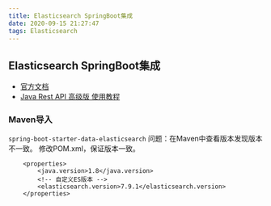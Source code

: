 ```yaml
---
title: Elasticsearch SpringBoot集成
date: 2020-09-15 21:27:47
tags: Elasticsearch
---
```


## Elasticsearch SpringBoot集成

- [官方文档](https://www.elastic.co/guide/en/elasticsearch/client/index.html)
- [Java Rest API 高级版 使用教程](https://www.elastic.co/guide/en/elasticsearch/client/java-rest/current/java-rest-high.html)

### Maven导入
`spring-boot-starter-data-elasticsearch`
问题：在Maven中查看版本发现版本不一致。
修改POM.xml，保证版本一致。
```
    <properties>
        <java.version>1.8</java.version>
        <!-- 自定义ES版本 -->
        <elasticsearch.version>7.9.1</elasticsearch.version>
    </properties>
```








